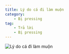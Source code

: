 ```yaml
---
title: Lý do cá đi làm muộn
category: 
    - Bị pressing
tag:
    - Trả lời
    - Bị pressing
---
```

![Lý do cá đi làm muộn](/ly-do-ca-di-lam-muon.jpg "Lý do cá đi làm muộn")
